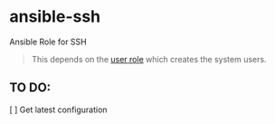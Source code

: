 ansible-ssh
===========

Ansible Role for SSH

> This depends on the [user role](https://github.com/Servers-for-Hackers/ansible-user-example) which creates the system users.

## TO DO:

[ ] Get latest configuration